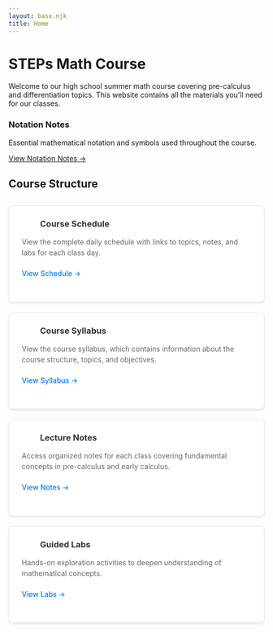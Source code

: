 ```yaml
---
layout: base.njk
title: Home
---
```


# STEPs Math Course

Welcome to our high school summer math course covering pre-calculus and differentiation topics. This website contains all the materials you'll need for our classes.

### <i class="fas fa-edit icon notation-icon"></i> Notation Notes
Essential mathematical notation and symbols used throughout the course.

[View Notation Notes →](/notation-notes/)

## Course Structure

<div class="content-grid">
<div class="content-card">

### <i class="fas fa-calendar-alt icon calendar-icon"></i> Course Schedule
View the complete daily schedule with links to topics, notes, and labs for each class day.

[View Schedule →](/schedule/)

</div>

<div class="content-card">

### <i class="fas fa-file-alt icon syllabus-icon"></i> Course Syllabus
View the course syllabus, which contains information about the course structure, topics, and objectives.

[View Syllabus →](/syllabus/)

</div>

<div class="content-card">

### <i class="fas fa-book icon book-icon"></i> Lecture Notes
Access organized notes for each class covering fundamental concepts in pre-calculus and early calculus.

[View Notes →](/notes/)

</div>


<div class="content-card">

### <i class="fas fa-flask icon lab-icon"></i> Guided Labs
Hands-on exploration activities to deepen understanding of mathematical concepts.

[View Labs →](/labs/)

</div>
</div>

<style>
.content-grid {
    display: grid;
    grid-template-columns: repeat(auto-fit, minmax(300px, 1fr));
    gap: 20px;
    margin: 30px 0;
}

.content-card {
    background: white;
    border: 1px solid #e9ecef;
    border-radius: 8px;
    padding: 25px;
    box-shadow: 0 2px 4px rgba(0,0,0,0.1);
    transition: transform 0.2s ease, box-shadow 0.2s ease;
}

.content-card:hover {
    transform: translateY(-2px);
    box-shadow: 0 4px 8px rgba(0,0,0,0.15);
}

.content-card h3 {
    margin-top: 0;
    margin-bottom: 15px;
    color: #333;
    display: flex;
    align-items: center;
    gap: 12px;
}

.content-card p {
    color: #666;
    margin-bottom: 20px;
    line-height: 1.5;
}

.content-card a {
    color: #007bff;
    text-decoration: none;
    font-weight: 500;
    transition: color 0.2s ease;
}

.content-card a:hover {
    color: #0056b3;
    text-decoration: underline;
}

.icon {
    font-size: 20px;
    width: 24px;
    text-align: center;
}

.calendar-icon {
    color: #007bff;
}

.syllabus-icon {
    color: #28a745;
}

.book-icon {
    color: #ffc107;
}

.lab-icon {
    color: #dc3545;
}

.notation-icon {
    color: #6f42c1;
}
</style>

<!-- FontAwesome CDN -->
<link rel="stylesheet" href="https://cdnjs.cloudflare.com/ajax/libs/font-awesome/5.15.4/css/all.min.css">

